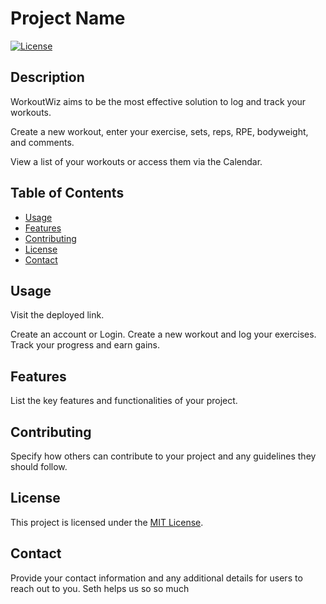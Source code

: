 # Project Name

[![License](https://img.shields.io/badge/license-MIT-blue.svg)](LICENSE)

## Description

WorkoutWiz aims to be the most effective solution to log and track your workouts.

Create a new workout, enter your exercise, sets, reps, RPE, bodyweight, and comments.

View a list of your workouts or access them via the Calendar.

## Table of Contents

- [Usage](#usage)
- [Features](#features)
- [Contributing](#contributing)
- [License](#license)
- [Contact](#contact)


## Usage

Visit the deployed link.

Create an account or Login.  Create a new workout and log your exercises.
Track your progress and earn gains.

## Features

List the key features and functionalities of your project.

## Contributing

Specify how others can contribute to your project and any guidelines they should follow.

## License

This project is licensed under the [MIT License](LICENSE).

## Contact

Provide your contact information and any additional details for users to reach out to you.
Seth helps us so so much
